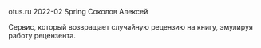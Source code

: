 otus.ru 2022-02 Spring Соколов Алексей

Сервис, который возвращает случайную рецензию на книгу, эмулируя работу рецензента.